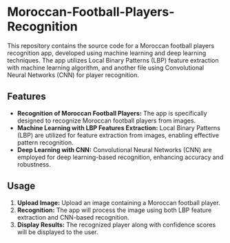 # Moroccan-Football-Players-Recognition

This repository contains the source code for a Moroccan football players recognition app, developed using machine learning and deep learning techniques. The app utilizes Local Binary Patterns (LBP) feature extraction with machine learning algorithm, and another file using Convolutional Neural Networks (CNN) for player recognition.

## Features

- **Recognition of Moroccan Football Players:** The app is specifically designed to recognize Moroccan football players from images.
- **Machine Learning with LBP Features Extraction:** Local Binary Patterns (LBP) are utilized for feature extraction from images, enabling effective pattern recognition.
- **Deep Learning with CNN:** Convolutional Neural Networks (CNN) are employed for deep learning-based recognition, enhancing accuracy and robustness.

## Usage

1. **Upload Image:** Upload an image containing a Moroccan football player.
2. **Recognition:** The app will process the image using both LBP feature extraction and CNN-based recognition.
3. **Display Results:** The recognized player along with confidence scores will be displayed to the user.
